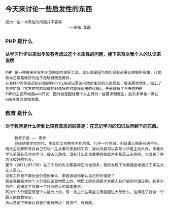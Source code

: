 ## 今天来讨论一些启发性的东西
    提出一些一本质性的问题并不容易
                                ——高瓴.张磊
### PHP 是什么
#### 从学习PHP以来似乎没有考虑过这个本质性的问题，接下来将以我个人的认识来说明
    PHP 是一种用来开发中小型网站的良好工具。这么说是因为我们没有必要让她做所有事，让她做自己最能做好的这不是缺憾而是美妙。
    开发PHP的作者起初开发的PHP/FI用来记录访问他的主页的人的信息，后来需求增多，加上了各种扩展（官方的写的现成的封装好的可直接调用的代码）。于是就有了今天的PHP
    PHP的主要阵地是web开发：因为她是因处理个人主页的一些需求而诞生，此后多年也一直在web开发的领域发展。
### 教育 是什么
#### 对于教育是什么听到比较有意思的回答是：在忘记学习的知识后所剩下的东西。
        教育于我 —— 思考
        已经结束学生时代，毕业后工作两年不到的我，几乎一片空白，利益熏心倒是长进不少。
    两次主动辞职寻找自己可以一生从事的忠爱的工作，我以为我可以实际上却是主动失业。毕竟大学几乎没有花时间学习，成天玩游戏，没有什么比较拿手的技能大多都是三天热情，也浪费了两次比较好的机会。
    至今（2021/07/30）在三个月的失业期各种压力也很多，突然发现工作都是给老板打工实在太让人恶心。
    没有工作是不被社会价值的承认，那我该如何承认自己的价值呢？
    首先我最基本的个人价值应该是物质上的，物质上的东西是大多数人有价值的价值证明，有多少资产，这满足了我做一个社会的人的基本要求。
    其次个人价值应该是个人能力上的，有一技之长在某些方面能超过大部分人，这满足了我做一个超人的自我肯定。
    所以总结下来承认自我价值有两点：有资产，有技能。